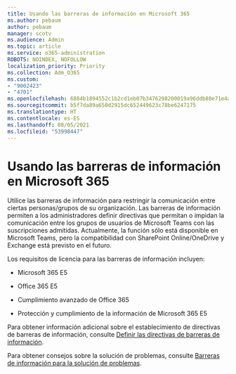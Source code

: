 ```yaml
---
title: Usando las barreras de información en Microsoft 365
ms.author: pebaum
author: pebaum
manager: scotv
ms.audience: Admin
ms.topic: article
ms.service: o365-administration
ROBOTS: NOINDEX, NOFOLLOW
localization_priority: Priority
ms.collection: Adm_O365
ms.custom:
- "9002423"
- "4701"
ms.openlocfilehash: 6884b1894552c1b2cd1eb07b3476298200019a96ddb80e71e4ab5138015b40ac
ms.sourcegitcommit: b5f7da89a650d2915dc652449623c78be6247175
ms.translationtype: HT
ms.contentlocale: es-ES
ms.lasthandoff: 08/05/2021
ms.locfileid: "53998447"
---
```

# <a name="using-information-barriers-in-microsoft-365"></a>Usando las barreras de información en Microsoft 365

Utilice las barreras de información para restringir la comunicación entre ciertas personas/grupos de su organización. Las barreras de información permiten a los administradores definir directivas que permitan o impidan la comunicación entre los grupos de usuarios de Microsoft Teams con las suscripciones admitidas.  Actualmente, la función sólo está disponible en Microsoft Teams, pero la compatibilidad con SharePoint Online/OneDrive y Exchange está previsto en el futuro.

Los requisitos de licencia para las barreras de información incluyen:

- Microsoft 365 E5

- Office 365 E5

- Cumplimiento avanzado de Office 365

- Protección y cumplimiento de la información de Microsoft 365 E5

Para obtener información adicional sobre el establecimiento de directivas de barreras de información, consulte [ Definir las directivas de barreras de información](https://docs.microsoft.com/microsoft-365/compliance/information-barriers-policies).

Para obtener consejos sobre la solución de problemas, consulte [ Barreras de información para la solución de problemas](https://docs.microsoft.com/microsoft-365/compliance/information-barriers-troubleshooting).
